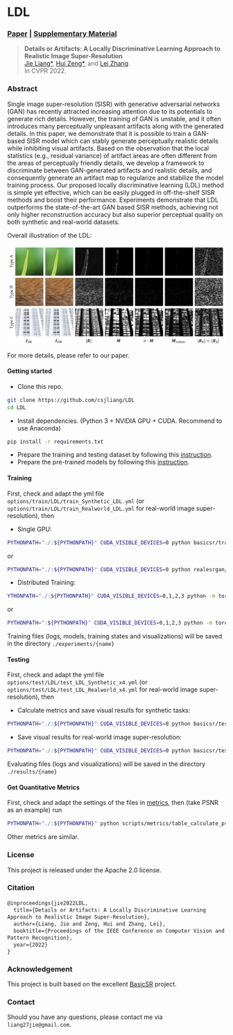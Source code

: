 # LDL

### [Paper](https://liangjie.xyz/LjHomepageFiles/paper_files/LDL_CVPR2022_paper.pdf) |   [Supplementary Material](https://liangjie.xyz/LjHomepageFiles/paper_files/LDL_CVPR2022_suppl.pdf)

> **Details or Artifacts: A Locally Discriminative Learning Approach to Realistic Image Super-Resolution** <br>
> [Jie Liang\*](https://liangjie.xyz/), [Hui Zeng\*](https://huizeng.github.io/), and [Lei Zhang](https://www4.comp.polyu.edu.hk/~cslzhang/). <br>
> In CVPR 2022.

### Abstract

Single image super-resolution (SISR) with generative adversarial networks (GAN) has recently attracted increasing attention due to its potentials to generate rich details. 
However, the training of GAN is unstable, and it often introduces many perceptually unpleasant artifacts along with the generated details. 
In this paper, we demonstrate that it is possible to train a GAN-based SISR model which can stably generate perceptually realistic details while inhibiting visual artifacts. 
Based on the observation that the local statistics (e.g., residual variance) of artifact areas are often different from the areas of perceptually friendly details, 
we develop a framework to discriminate between GAN-generated artifacts and realistic details, and consequently generate an artifact map to regularize and stabilize the model training process. 
Our proposed locally discriminative learning (LDL) method is simple yet effective, which can be easily plugged in off-the-shelf SISR methods and boost their performance. 
Experiments demonstrate that LDL outperforms the state-of-the-art GAN based SISR methods, 
achieving not only higher reconstruction accuracy but also superior perceptual quality on both synthetic and real-world datasets.

Overall illustration of the LDL:

![illustration](Illustration.PNG)

For more details, please refer to our paper.

#### Getting started

- Clone this repo.
```bash
git clone https://github.com/csjliang/LDL
cd LDL
```

- Install dependencies. (Python 3 + NVIDIA GPU + CUDA. Recommend to use Anaconda)
```bash
pip install -r requirements.txt
```

- Prepare the training and testing dataset by following this [instruction](datasets/README.md).
- Prepare the pre-trained models by following this [instruction](experiments/README.md).

#### Training

First, check and adapt the yml file ```options/train/LDL/train_Synthetic_LDL.yml``` (or ```options/train/LDL/train_Realworld_LDL.yml``` for real-world image super-resolution), then

- Single GPU:
```bash
PYTHONPATH="./:${PYTHONPATH}" CUDA_VISIBLE_DEVICES=0 python basicsr/train.py -opt options/train/LDL/train_Synthetic_LDL.yml --auto_resume
```
or
```bash
PYTHONPATH="./:${PYTHONPATH}" CUDA_VISIBLE_DEVICES=0 python realesrgan/train.py -opt options/train/LDL/train_Realworld_LDL.yml --auto_resume
```

- Distributed Training:
```bash
YTHONPATH="./:${PYTHONPATH}" CUDA_VISIBLE_DEVICES=0,1,2,3 python -m torch.distributed.launch --nproc_per_node=4 --master_port=5678 basicsr/train.py -opt options/train/LDL/train_Synthetic_LDL.yml --launcher pytorch --auto_resume
```
or 
```bash
PYTHONPATH=":${PYTHONPATH}" CUDA_VISIBLE_DEVICES=0,1,2,3 python -m torch.distributed.launch --nproc_per_node=4 --master_port=4321 realesrgan/train.py -opt options/train/LDL/train_Realworld_LDL.yml --launcher pytorch --auto_resume
```

Training files (logs, models, training states and visualizations) will be saved in the directory ```./experiments/{name}```

#### Testing

First, check and adapt the yml file ```options/test/LDL/test_LDL_Synthetic_x4.yml``` (or ```options/test/LDL/test_LDL_Realworld_x4.yml``` for real-world image super-resolution), then

- Calculate metrics and save visual results for synthetic tasks:
```bash
PYTHONPATH="./:${PYTHONPATH}" CUDA_VISIBLE_DEVICES=0 python basicsr/test.py -opt options/test/LDL/test_LDL_Synthetic_x4.yml
```

- Save visual results for real-world image super-resolution:
```bash
PYTHONPATH="./:${PYTHONPATH}" CUDA_VISIBLE_DEVICES=0 python basicsr/test.py -opt options/test/LDL/test_LDL_Realworld_x4.yml
```

Evaluating files (logs and visualizations) will be saved in the directory ```./results/{name}```

#### Get Quantitative Metrics

First, check and adapt the settings of the files in [metrics](scripts/metrics), then (take PSNR as an example) run
```bash
PYTHONPATH="./:${PYTHONPATH}" python scripts/metrics/table_calculate_psnr_all.py
```
Other metrics are similar.

### License

This project is released under the Apache 2.0 license.

### Citation
```
@inproceedings{jie2022LDL,
  title={Details or Artifacts: A Locally Discriminative Learning Approach to Realistic Image Super-Resolution},
  author={Liang, Jie and Zeng, Hui and Zhang, Lei},
  booktitle={Proceedings of the IEEE Conference on Computer Vision and Pattern Recognition},
  year={2022}
}
```

### Acknowledgement
This project is built based on the excellent [BasicSR](https://github.com/xinntao/BasicSR) project.

### Contact
Should you have any questions, please contact me via `liang27jie@gmail.com`.
